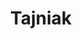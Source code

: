 ---
title: Tajniak

menus: header
layout: about-member

#cards
cards_side:
 - preset: gaming_rig
   motherboard: GL Asrock Z370 PRO4
   cpu: Intel Core i7 8700
   gpu: Nvidia Geforce GTX 1060
   ram: Kingston HyperX Predator CL16 16GB
   drive:
    - Samsung EVO 960 250MB
    - Seagate Barracuda 1TB 7200rpm
   monitor:
    - LG 22MA53 (22", 1080p, 75Hz, 5ms IPS)
    - ACER Nitro VG270UBMIIPX (27", 1440p, 75Hz, 1ms IPS, FreeSync)
   soundcard: Focusrite Scarlet 2i2 3rd Gen
   networkcard: Killer Wireless 1535
   mouse: Razer Lancehead Tournament Edition
   headset: Audio-Technica ATH-M30 X
   microphone: Sennheiser E835 

cards_main:
 - preset: games_list
 - preset: related_images
   limit: 9
---